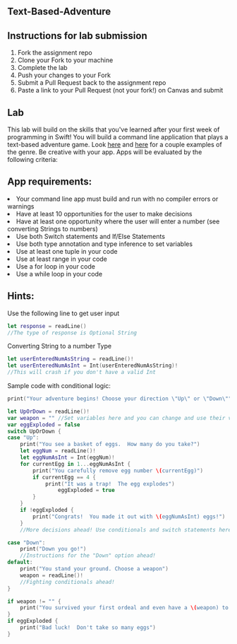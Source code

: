 ## Text-Based-Adventure

## Instructions for lab submission 

1. Fork the assignment repo
1. Clone your Fork to your machine
1. Complete the lab
1. Push your changes to your Fork
1. Submit a Pull Request back to the assignment repo
1. Paste a link to your Pull Request (not your fork!) on Canvas and submit

## Lab 

This lab will build on the skills that you've learned after your first week of programming in Swift!  You will build a command line application that plays a text-based adventure game.  Look [here](https://classicreload.com/zork-i.html) and [here](http://www.bbc.co.uk/programmes/articles/1g84m0sXpnNCv84GpN2PLZG/the-hitchhikers-guide-to-the-galaxy-game-30th-anniversary-edition) for a couple examples of the genre.  Be creative with your app. Apps will be evaluated by the following criteria:   

## App requirements:

<li>Your command line app must build and run with no compiler errors or warnings</li>
<li>Have at least 10 opportunities for the user to make decisions</li>
<li>Have at least one opportunity where the user will enter a number (see converting Strings to numbers)</li>
<li>Use both Switch statements and If/Else Statements</li>
<li>Use both type annotation and type inference to set variables</li>
<li>Use at least one tuple in your code</li>
<li>Use at least range in your code</li>
<li>Use a for loop in your code</li>
<li>Use a while loop in your code</li>
 

## Hints:

Use the following line to get user input

```swift 
let response = readLine()
//The type of response is Optional String
```

Converting String to a number Type

```swift 
let userEnteredNumAsString = readLine()!
let userEnteredNumAsInt = Int(userEnteredNumAsString)! 
//This will crash if you don't have a valid Int
```

Sample code with conditional logic:

```swift
print("Your adventure begins! Choose your direction \"Up\" or \"Down\"") //Use \ to escape characters

let UpOrDown = readLine()!
var weapon = "" //Set variables here and you can change and use their values later
var eggExploded = false
switch UpOrDown {
case "Up":
    print("You see a basket of eggs.  How many do you take?")
    let eggNum = readLine()!
    let eggNumAsInt = Int(eggNum)!
    for currentEgg in 1...eggNumAsInt {
        print("You carefully remove egg number \(currentEgg)")
        if currentEgg == 4 {
            print("It was a trap!  The egg explodes")
                eggExploded = true
        }
    }
    if !eggExploded {
        print("Congrats!  You made it out with \(eggNumAsInt) eggs!")
    }
    //More decisions ahead! Use conditionals and switch statements here

case "Down":
    print("Down you go!")
    //Instructions for the "Down" option ahead!
default:
    print("You stand your ground. Choose a weapon")
    weapon = readLine()!
    //Fighting conditionals ahead!
}

if weapon != "" {
    print("You survived your first ordeal and even have a \(weapon) to take home")
}
if eggExploded {
    print("Bad luck!  Don't take so many eggs")
}
```

